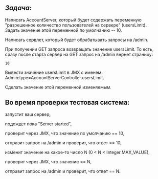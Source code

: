 **_Задача:_**
--
Написать AccountServer, который будет содержать переменную "разрешенное количество пользователей на сервере" (usersLimit).
Задать значение этой переменной по умолчанию -- 10.

Написать сервлет, который будет обрабатывать запросы на /admin.

При получении GET запроса возвращать значение usersLimit.
То есть, сразу после старта сервер на GET запрос на /admin вернет страницу:

    10

Вывести значение usersLimit в JMX с именем:
Admin:type=AccountServerController.usersLimit.

Сделать значение этой переменной изменяемым.


Во время проверки тестовая система:
--
запустит ваш сервер,

подождет пока "Server started",

проверит через JMX, что значение по умолчанию == 10,

отправит запрос на /admin и проверит, что ответ == 10,

изменит значение на какое-то число N (0 < N < Integer.MAX_VALUE),

проверит через JMX, что значение == N,

отправит запрос на /admin и проверит, что ответ == N.
